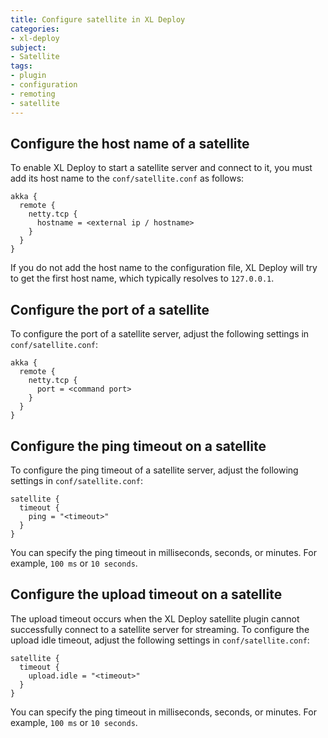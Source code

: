 ```yaml
---
title: Configure satellite in XL Deploy
categories:
- xl-deploy
subject:
- Satellite
tags:
- plugin
- configuration
- remoting
- satellite
---
```


## Configure the host name of a satellite

To enable XL Deploy to start a satellite server and connect to it, you must add its host name to the `conf/satellite.conf` as follows:

    akka {
      remote {
        netty.tcp {
          hostname = <external ip / hostname>
        }
      }
    }

If you do not add the host name to the configuration file, XL Deploy will try to get the first host name, which typically resolves to `127.0.0.1`.

## Configure the port of a satellite

To configure the port of a satellite server, adjust the following settings in `conf/satellite.conf`:

    akka {
      remote {
        netty.tcp {
          port = <command port>
        }
      }
    }

## Configure the ping timeout on a satellite

To configure the ping timeout of a satellite server, adjust the following settings in `conf/satellite.conf`:

    satellite {
      timeout {
        ping = "<timeout>"
      }
    }

You can specify the ping timeout in milliseconds, seconds, or minutes. For example, `100 ms` or `10 seconds`.

## Configure the upload timeout on a satellite

The upload timeout occurs when the XL Deploy satellite plugin cannot successfully connect to a satellite server for streaming. To configure the upload idle timeout, adjust the following settings in `conf/satellite.conf`:

    satellite {
      timeout {
        upload.idle = "<timeout>"
      }
    }

You can specify the ping timeout in milliseconds, seconds, or minutes. For example, `100 ms` or `10 seconds`.
